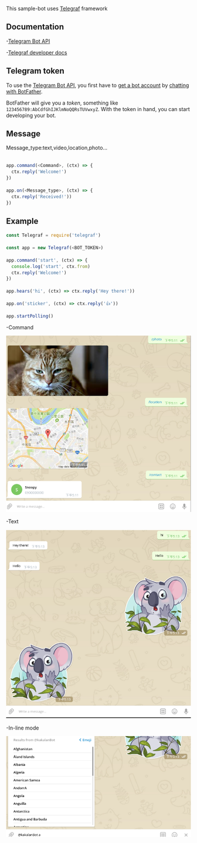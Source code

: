 
This sample-bot uses [Telegraf](https://github.com/telegraf/telegraf) framework

## Documentation

-[Telegram Bot API](https://core.telegram.org/bots/api)

-[Telegraf developer docs](http://telegraf.js.org)

## Telegram token

To use the [Telegram Bot API](https://core.telegram.org/bots/api), 
you first have to [get a bot account](https://core.telegram.org/bots) 
by [chatting with BotFather](https://core.telegram.org/bots#6-botfather).

BotFather will give you a *token*, something like `123456789:AbCdfGhIJKlmNoQQRsTUVwxyZ`.
With the token in hand, you can start developing your bot.


## Message

Message_type:text,video,location,photo...

```js

app.command(<Command>, (ctx) => {
  ctx.reply('Welcome!')
})

app.on(<Message_type>, (ctx) => {
  ctx.reply('Received!'))
})
```

## Example
  
```js
const Telegraf = require('telegraf')

const app = new Telegraf(<BOT_TOKEN>)

app.command('start', (ctx) => {
  console.log('start', ctx.from)
  ctx.reply('Welcome!')
})

app.hears('hi', (ctx) => ctx.reply('Hey there!'))

app.on('sticker', (ctx) => ctx.reply('👍'))

app.startPolling()
```

-Command

![command](pic/Command.png)

-Text

![text](pic/Text.png)

-In-line mode

![inline](pic/Inline.png)
